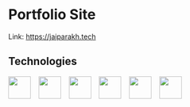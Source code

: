 # Portfolio Site

Link: https://jaiparakh.tech

## Technologies
<p float="left">
    <img src="https://simpleicons.org/icons/next-dot-js.svg" width="45px">&nbsp&nbsp&nbsp
    <img src="https://simpleicons.org/icons/react.svg" width="45px">&nbsp&nbsp&nbsp
    <img src="https://simpleicons.org/icons/javascript.svg" width="45px">&nbsp&nbsp&nbsp
    <img src="https://simpleicons.org/icons/node-dot-js.svg" width="45px">&nbsp&nbsp&nbsp
    <img src="https://simpleicons.org/icons/css3.svg" width="45px">&nbsp&nbsp&nbsp
    <img src="https://simpleicons.org/icons/bootstrap.svg" width="45px">&nbsp&nbsp&nbsp
</p>